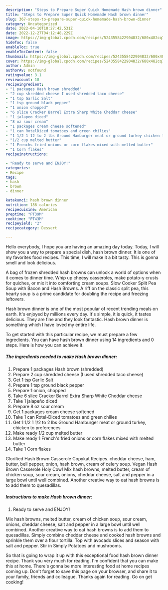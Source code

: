 ```yaml
---
description: "Steps to Prepare Super Quick Homemade Hash brown dinner"
title: "Steps to Prepare Super Quick Homemade Hash brown dinner"
slug: 367-steps-to-prepare-super-quick-homemade-hash-brown-dinner
category: Uncategorized
date: 2022-04-10T18:27:42.531Z
date: 2022-12-27T04:12:48.229Z
image: https://img-global.cpcdn.com/recipes/5243558422904832/680x482cq70/hash-brown-dinner-recipe-main-photo.jpg
hideToc: false
enableToc: true
enableTocContent: false
thumbnail: https://img-global.cpcdn.com/recipes/5243558422904832/680x482cq70/hash-brown-dinner-recipe-main-photo.jpg
cover: https://img-global.cpcdn.com/recipes/5243558422904832/680x482cq70/hash-brown-dinner-recipe-main-photo.jpg
author: Admin
authorAv: notfound
ratingvalue: 3.1
reviewcount: 18
recipeingredient:
- "1 packages Hash brown shredded"
- "2 cup shredded cheese I used shredded taco cheese"
- "1 tsp Garlic Salt"
- "1 tsp ground black pepper"
- "1 onion chopped"
- "6 slice Cracker Barrel Extra Sharp White Cheddar cheese"
- "1 jalapeo diced"
- "8 oz sour cream"
- "1 packages cream cheese softened"
- "1 can RotelDiced tomatoes and green chilies"
- "1 1/2 1 12 to 2 lbs Ground Hamburger meat or ground turkey chicken to preferences"
- "1/2 cup melted butter"
- "1 Frenchs fried onions or corn flakes mixed with melted butter"
- "1 Corn flakes"
recipeinstructions:

- "Ready to serve and ENJOY!"
categories:
- Recipe
tags:
- hash
- brown
- dinner

katakunci: hash brown dinner 
nutrition: 186 calories
recipecuisine: American
preptime: "PT39M"
cooktime: "PT43M"
recipeyield: "2"
recipecategory: Dessert

---
```



Hello everybody, I hope you are having an amazing day today. Today, I will show you a way to prepare a special dish, hash brown dinner. It is one of my favorites food recipes. This time, I will make it a bit tasty. This is gonna smell and look delicious.

A bag of frozen shredded hash browns can unlock a world of options when it comes to dinner time. Whip up cheesy casseroles, make potato-y crusts for quiches, or mix it into comforting cream soups. Slow Cooker Split Pea Soup with Bacon and Hash Browns. A riff on the classic split pea, this hearty soup is a prime candidate for doubling the recipe and freezing leftovers.

Hash brown dinner is one of the most popular of recent trending meals on earth. It's enjoyed by millions every day. It's simple, it is quick, it tastes delicious. They are fine and they look fantastic. Hash brown dinner is something which I have loved my entire life.


To get started with this particular recipe, we must prepare a few ingredients. You can have hash brown dinner using 14 ingredients and 0 steps. Here is how you can achieve it.

<!--inarticleads1-->

##### The ingredients needed to make Hash brown dinner:

1. Prepare 1 packages Hash brown (shredded)
1. Prepare 2 cup shredded cheese (I used shredded taco cheese)
1. Get 1 tsp Garlic Salt
1. Prepare 1 tsp ground black pepper
1. Prepare 1 onion, chopped
1. Take 6 slice Cracker Barrel Extra Sharp White Cheddar cheese
1. Take 1 jalapeño diced
1. Prepare 8 oz sour cream
1. Get 1 packages cream cheese softened
1. Take 1 can Rotel-Diced tomatoes and green chilies
1. Get 1 1/2 1 1/2 to 2 lbs Ground Hamburger meat or ground turkey, chicken to preferences
1. Make ready 1/2 cup melted butter
1. Make ready 1 French&#39;s fried onions or corn flakes mixed with melted butter
1. Take 1 Corn flakes


Glorified Hash Brown Casserole Copykat Recipes. cheddar cheese, ham, butter, bell pepper, onion, hash brown, cream of celery soup. Vegan Hash Brown Casserole Holy Cow! Mix hash browns, melted butter, cream of chicken soup, sour cream, onions, cheddar cheese, salt and pepper in a large bowl until well combined. Another creative way to eat hash browns is to add them to quesadillas. 

<!--inarticleads2-->

##### Instructions to make Hash brown dinner:


1. Ready to serve and ENJOY!

Mix hash browns, melted butter, cream of chicken soup, sour cream, onions, cheddar cheese, salt and pepper in a large bowl until well combined. Another creative way to eat hash browns is to add them to quesadillas. Simply combine cheddar cheese and cooked hash browns and sprinkle them over a flour tortilla. Top with avocado slices and season with salt and pepper. Stir in Simply Potatoes and mushrooms. 

So that is going to wrap it up with this exceptional food hash brown dinner recipe. Thank you very much for reading. I'm confident that you can make this at home. There's gonna be more interesting food at home recipes coming up. Don't forget to save this page on your browser, and share it to your family, friends and colleague. Thanks again for reading. Go on get cooking!

